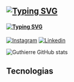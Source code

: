 ## [![Typing SVG](https://readme-typing-svg.demolab.com?font=Patua+One&size=25&duration=3000&pause=1000&color=60F753&background=FFFFFF00&center=true&random=false&width=435&lines=Hi+!+++%F0%9F%91%8B;My+name+is+Guthierre)](https://git.io/typing-svg)



#### [![Typing SVG](https://readme-typing-svg.demolab.com?font=Patua+One&duration=3000&pause=1000&color=60F753&background=FFFFFF00&random=false&width=435&lines=Redes+sociais)](https://git.io/typing-svg)
[![Instagram](https://img.shields.io/badge/Instagram-E4405F?style=for-the-badge&logo=instagram&logoColor=white)](https://www.instagram.com/guthierremt/)
[![Linkedin](https://img.shields.io/badge/LinkedIn-0077B5?style=for-the-badge&logo=linkedin&logoColor=white)](https://www.linkedin.com/in/guthierremt/)


![Guthierre GitHub stats](https://github-readme-stats.vercel.app/api?username=guthierremt&show_icons=true&theme=radical)

## Tecnologias 
